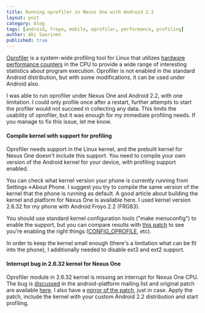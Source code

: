 ```yaml
---
title: Running oprofiler in Nexus One with Android 2.2
layout: post
category: blog
tags: [android, froyo, mobile, oprofiler, performance, profiling]
author: Aki Saarinen
published: true
---
```

[Oprofiler](http://oprofile.sourceforge.net/) is a system-wide profiling tool
for Linux that utilizes [hardware performance
counters](http://en.wikipedia.org/wiki/Hardware_performance_counter) in the CPU
to provide a wide range of interesting statistics about program execution.
Oprofiler is not enabled in the standard Android distribution, but with some
modifications, it can be used under Android also.

I was able to run oprofiler under Nexus One and Android 2.2, with one
limitation. I could only profile once after a restart, further attempts to
start the profiler would not succeed in collecting any data. This limits the
usability of oprofiler, but it was enough for my immediate profiling needs. If
you manage to fix this issue, let me know.

#### Compile kernel with support for profiling 

Oprofiler needs support in the Linux kernel, and the prebuilt kernel for Nexus
One doesn't include this support. You need to compile your own version of the
Android kernel for your device, with profiling support enabled.

You can check what kernel version your phone is currently running from
Settings->About Phone. I suggest you try to compile the same version of the
kernel that the phone is running as default. A good article about building the
kernel and platform for Nexus One is available here. I used kernel version
2.6.32 for my phone with Android Froyo 2.2 (FRG83).

You should use standard kernel configuration tools ("make menuconfig") to
enable the support, but you can compare results with [this
patch](http://akisaarinen.fi/public/android/profiling-support-to-2.6.32.patch)
to see you're enabling the right things
([CONFIG_OPROFILE](http://cateee.net/lkddb/web-lkddb/OPROFILE.html), etc).

In order to keep the kernel small enough (there's a limitation what can be fit
into the phone), I additionally needed to disable ext3 and ext2 support.

#### Interrupt bug in 2.6.32 kernel for Nexus One 

Oprofiler module in 2.6.32 kernel is missing an interrupt for Nexus One CPU.
The bug is
[discussed](http://groups.google.com/group/android-platform/browse_thread/thread/3f17699acfbd3f04/81d79fcb3a2412a7)
in the android-platform mailing list and original patch are available
[here](https://review.source.android.com/15707). I also have a [mirror of the
patch](http://akisaarinen.fi/public/android/oprofiler-interrupt-2.6.32.patch),
just in case. Apply the patch, include the kernel with your custom Android 2.2
distribution and start profiling.

